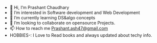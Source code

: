 - 👋 Hi, I’m Prashant Chaudhary
- 👀 I’m interested in Software development and Web Development
- 🌱 I’m currently learning DS&algo concepts
- 💞️ I’m looking to collaborate on opensource Projects.
- 📫 How to reach me Prashant.ash47@gmail.com
- HOBBIES-: I Love to Read books and always updated about techy info.


